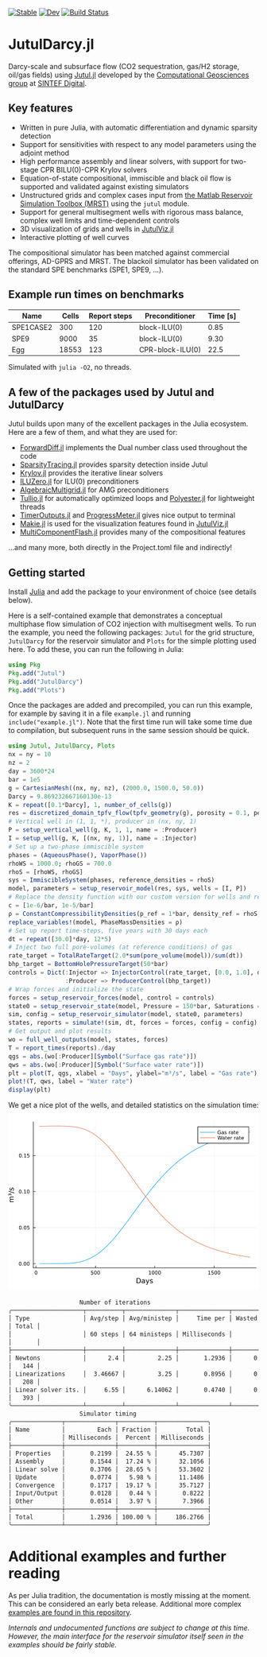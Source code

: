 [![Stable](https://img.shields.io/badge/docs-stable-blue.svg)](https://sintefmath.github.io/JutulDarcy.jl/stable/)
[![Dev](https://img.shields.io/badge/docs-dev-blue.svg)](https://sintefmath.github.io/JutulDarcy.jl/dev/)
[![Build Status](https://github.com/sintefmath/JutulDarcy.jl/actions/workflows/CI.yml/badge.svg?branch=main)](https://github.com/sintefmath/JutulDarcy.jl/actions/workflows/CI.yml?query=branch%3Amain)

# JutulDarcy.jl
Darcy-scale and subsurface flow (CO2 sequestration, gas/H2 storage, oil/gas fields) using [Jutul.jl](https://github.com/sintefmath/Jutul.jl) developed by the [Computational Geosciences group](https://www.sintef.no/en/digital/departments-new/applied-mathematics/computational-geoscience/) at [SINTEF Digital](https://www.sintef.no/en/digital/).

## Key features
- Written in pure Julia, with automatic differentiation and dynamic sparsity detection
- Support for sensitivities with respect to any model parameters using the adjoint method
- High performance assembly and linear solvers, with support for two-stage CPR BILU(0)-CPR Krylov solvers
- Equation-of-state compositional, immiscible and black oil flow is supported and validated against existing simulators
- Unstructured grids and complex cases input from [the Matlab Reservoir Simulation Toolbox (MRST)](https://www.mrst.no) using the `jutul` module.
- Support for general multisegment wells with rigorous mass balance, complex well limits and time-dependent controls
- 3D visualization of grids and wells in [JutulViz.jl](https://github.com/sintefmath/JutulViz.jl)
- Interactive plotting of well curves

The compositional simulator has been matched against commercial offerings, AD-GPRS and MRST. The blackoil simulator has been validated on the standard SPE benchmarks (SPE1, SPE9, ...).

## Example run times on benchmarks
| Name      | Cells | Report steps | Preconditioner   | Time [s] |
|-----------|-------|--------------|------------------|----------|
| SPE1CASE2 | 300   | 120          | block-ILU(0)     | 0.85     |
| SPE9      | 9000  | 35           | block-ILU(0)     | 9.30     |
| Egg       | 18553 | 123          | CPR-block-ILU(0) | 22.5     |
Simulated with `julia -O2`, no threads.

## A few of the packages used by Jutul and JutulDarcy
Jutul builds upon many of the excellent packages in the Julia ecosystem. Here are a few of them, and what they are used for:
- [ForwardDiff.jl](https://github.com/JuliaDiff/ForwardDiff.jl) implements the Dual number class used throughout the code
- [SparsityTracing.jl](https://github.com/PALEOtoolkit/SparsityTracing.jl/) provides sparsity detection inside Jutul
- [Krylov.jl](https://github.com/JuliaSmoothOptimizers/Krylov.jl) provides the iterative linear solvers
- [ILUZero.jl](https://github.com/mcovalt/ILUZero.jl/blob/master/src/ILUZero.jl) for ILU(0) preconditioners
- [AlgebraicMultigrid.jl](https://github.com/JuliaLinearAlgebra/AlgebraicMultigrid.jl) for AMG preconditioners
- [Tullio.jl](https://github.com/mcabbott/Tullio.jl) for automatically optimized loops and [Polyester.jl]() for lightweight threads
- [TimerOutputs.jl](https://github.com/KristofferC/TimerOutputs.jl) and [ProgressMeter.jl](https://github.com/timholy/ProgressMeter.jl) gives nice output to terminal 
- [Makie.jl](https://makie.juliaplots.org/) is used for the visualization features found in [JutulViz.jl](https://github.com/sintefmath/JutulViz.jl)
- [MultiComponentFlash.jl](https://github.com/moyner/MultiComponentFlash.jl) provides many of the compositional features

...and many more, both directly in the Project.toml file and indirectly!

## Getting started
Install [Julia](https://julialang.org/) and add the package to your environment of choice (see details below).

Here is a self-contained example that demonstrates a conceptual multiphase flow simulation of CO2 injection with multisegment wells. To run the example, you need the following packages: `Jutul` for the grid structure, `JutulDarcy` for the reservoir simulator and `Plots` for the simple plotting used here. To add these, you can run the following in Julia:
```julia
using Pkg
Pkg.add("Jutul")
Pkg.add("JutulDarcy")
Pkg.add("Plots")
```
Once the packages are added and precompiled, you can run this example, for example by saving it in a file `example.jl` and running `include("example.jl")`. Note that the first time run will take some time due to compilation, but subsequent runs in the same session should be quick.
```julia
using Jutul, JutulDarcy, Plots
nx = ny = 10
nz = 2
day = 3600*24
bar = 1e5
g = CartesianMesh((nx, ny, nz), (2000.0, 1500.0, 50.0))
Darcy = 9.869232667160130e-13
K = repeat([0.1*Darcy], 1, number_of_cells(g))
res = discretized_domain_tpfv_flow(tpfv_geometry(g), porosity = 0.1, permeability = K)
# Vertical well in (1, 1, *), producer in (nx, ny, 1)
P = setup_vertical_well(g, K, 1, 1, name = :Producer)
I = setup_well(g, K, [(nx, ny, 1)], name = :Injector)
# Set up a two-phase immiscible system
phases = (AqueousPhase(), VaporPhase())
rhoWS = 1000.0; rhoGS = 700.0
rhoS = [rhoWS, rhoGS]
sys = ImmiscibleSystem(phases, reference_densities = rhoS)
model, parameters = setup_reservoir_model(res, sys, wells = [I, P])
# Replace the density function with our custom version for wells and reservoir
c = [1e-6/bar, 1e-5/bar]
ρ = ConstantCompressibilityDensities(p_ref = 1*bar, density_ref = rhoS, compressibility = c)
replace_variables!(model, PhaseMassDensities = ρ)
# Set up report time-steps, five years with 30 days each
dt = repeat([30.0]*day, 12*5)
# Inject two full pore-volumes (at reference conditions) of gas
rate_target = TotalRateTarget(2.0*sum(pore_volume(model))/sum(dt))
bhp_target = BottomHolePressureTarget(50*bar)
controls = Dict(:Injector => InjectorControl(rate_target, [0.0, 1.0], density = rhoGS),
                :Producer => ProducerControl(bhp_target))
# Wrap forces and initialize the state
forces = setup_reservoir_forces(model, control = controls)
state0 = setup_reservoir_state(model, Pressure = 150*bar, Saturations = [1.0, 0.0])
sim, config = setup_reservoir_simulator(model, state0, parameters)
states, reports = simulate!(sim, dt, forces = forces, config = config)
# Get output and plot results
wo = full_well_outputs(model, states, forces)
T = report_times(reports)./day
qgs = abs.(wo[:Producer][Symbol("Surface gas rate")])
qws = abs.(wo[:Producer][Symbol("Surface water rate")])
plt = plot(T, qgs, xlabel = "Days", ylabel="m³/s", label = "Gas rate")
plot!(T, qws, label = "Water rate")
display(plt)
```
We get a nice plot of the wells, and detailed statistics on the simulation time:
![Well curves](docs/src/assets/ex_plot.png)
```
                    Number of iterations
╭────────────────────┬──────────┬──────────────┬──────────────┬────────┬───────╮
│ Type               │ Avg/step │ Avg/ministep │     Time per │ Wasted │ Total │
│                    │ 60 steps │ 64 ministeps │ Milliseconds │        │       │
├────────────────────┼──────────┼──────────────┼──────────────┼────────┼───────┤
│ Newtons            │      2.4 │         2.25 │       1.2936 │      0 │   144 │
│ Linearizations     │  3.46667 │         3.25 │       0.8956 │      0 │   208 │
│ Linear solver its. │     6.55 │      6.14062 │       0.4740 │      0 │   393 │
╰────────────────────┴──────────┴──────────────┴──────────────┴────────┴───────╯
                    Simulator timing
╭──────────────┬──────────────┬──────────┬──────────────╮
│ Name         │         Each │ Fraction │        Total │
│              │ Milliseconds │  Percent │ Milliseconds │
├──────────────┼──────────────┼──────────┼──────────────┤
│ Properties   │       0.2199 │  24.55 % │      45.7307 │
│ Assembly     │       0.1544 │  17.24 % │      32.1056 │
│ Linear solve │       0.3706 │  28.65 % │      53.3602 │
│ Update       │       0.0774 │   5.98 % │      11.1486 │
│ Convergence  │       0.1717 │  19.17 % │      35.7127 │
│ Input/Output │       0.0128 │   0.44 % │       0.8222 │
│ Other        │       0.0514 │   3.97 % │       7.3966 │
├──────────────┼──────────────┼──────────┼──────────────┤
│ Total        │       1.2936 │ 100.00 % │     186.2766 │
╰──────────────┴──────────────┴──────────┴──────────────╯
```
# Additional examples and further reading
As per Julia tradition, the documentation is mostly missing at the moment. This can be considered an early beta release. Additional more complex [examples are found in this repository](https://github.com/sintefmath/JutulExamples.jl).

*Internals and undocumented functions are subject to change at this time. However, the main interface for the reservoir simulator itself seen in the examples should be fairly stable.*

